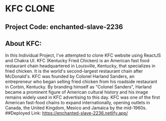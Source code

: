 # KFC CLONE
## Project Code: enchanted-slave-2236
## About KFC:
In this Individual Project, I've attempted to clone KFC website using ReactJS and Chakra UI.
KFC (Kentucky Fried Chicken) is an American fast food restaurant chain headquartered in Louisville, Kentucky, that specializes in fried chicken. It is the world's second-largest restaurant chain after McDonald's. KFC was founded by Colonel Harland Sanders, an entrepreneur who began selling fried chicken from his roadside restaurant in Corbin, Kentucky. By branding himself as "Colonel Sanders", Harland became a prominent figure of American cultural history and his image remains widely used in KFC advertising to this day. KFC was one of the first American fast-food chains to expand internationally, opening outlets in Canada, the United Kingdom, Mexico and Jamaica by the mid-1960s.
##Deployed Link:
https://enchanted-slave-2236.netlify.app/
